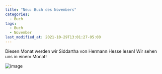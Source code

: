 ```yaml
---
title: "Neu: Buch des Novembers"
categories:
  - Buch
tags:
  - Buch
  - November
last_modified_at: 2021-10-29T13:01:27-05:00
---
```


Diesen Monat werden wir Siddartha von Hermann Hesse lesen! Wir sehen uns in einem Monat!

![image](https://user-images.githubusercontent.com/14193782/139135016-e536c730-5a49-41da-8e2e-723a78517ba8.png "book")

